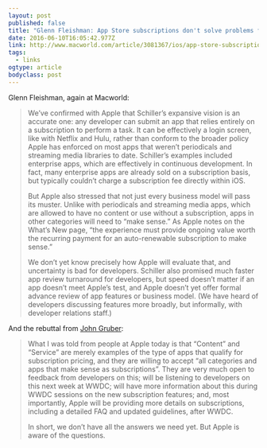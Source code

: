 ```yaml
---
layout: post 
published: false 
title: "Glenn Fleishman: App Store subscriptions don't solve problems for most developers" 
date: 2016-06-10T16:05:42.977Z 
link: http://www.macworld.com/article/3081367/ios/app-store-subscriptions-dont-solve-problems-for-most-developers.html 
tags:
  - links
ogtype: article 
bodyclass: post 
---
```


Glenn Fleishman, again at Macworld:

> We’ve confirmed with Apple that Schiller’s expansive vision is an accurate one: any developer can submit an app that relies entirely on a subscription to perform a task. It can be effectively a login screen, like with Netflix and Hulu, rather than conform to the broader policy Apple has enforced on most apps that weren’t periodicals and streaming media libraries to date. Schiller’s examples included enterprise apps, which are effectively in continuous development. In fact, many enterprise apps are already sold on a subscription basis, but typically couldn’t charge a subscription fee directly within iOS.
> 
> But Apple also stressed that not just every business model will pass its muster. Unlike with periodicals and streaming media apps, which are allowed to have no content or use without a subscription, apps in other categories will need to “make sense.” As Apple notes on the What’s New page, “the experience must provide ongoing value worth the recurring payment for an auto-renewable subscription to make sense.”
> 
> We don’t yet know precisely how Apple will evaluate that, and uncertainty is bad for developers. Schiller also promised much faster app review turnaround for developers, but speed doesn’t matter if an app doesn’t meet Apple’s test, and Apple doesn’t yet offer formal advance review of app features or business model. (We have heard of developers discussing features more broadly, but informally, with developer relations staff.)

And the rebuttal from [John Gruber](http://daringfireball.net/linked/2016/06/10/fleishman-app-store-subs):

> What I was told from people at Apple today is that “Content” and “Service” are merely examples of the type of apps that qualify for subscription pricing, and they are willing to accept “all categories and apps that make sense as subscriptions”. They are very much open to feedback from developers on this; will be listening to developers on this next week at WWDC; will have more information about this during WWDC sessions on the new subscription features; and, most importantly, Apple will be providing more details on subscriptions, including a detailed FAQ and updated guidelines, after WWDC.
> 
> In short, we don’t have all the answers we need yet. But Apple is aware of the questions.